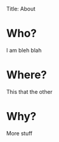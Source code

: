Title: About

Who?
====

I am bleh blah


Where?
======

This that the other


Why?
====

More stuff

